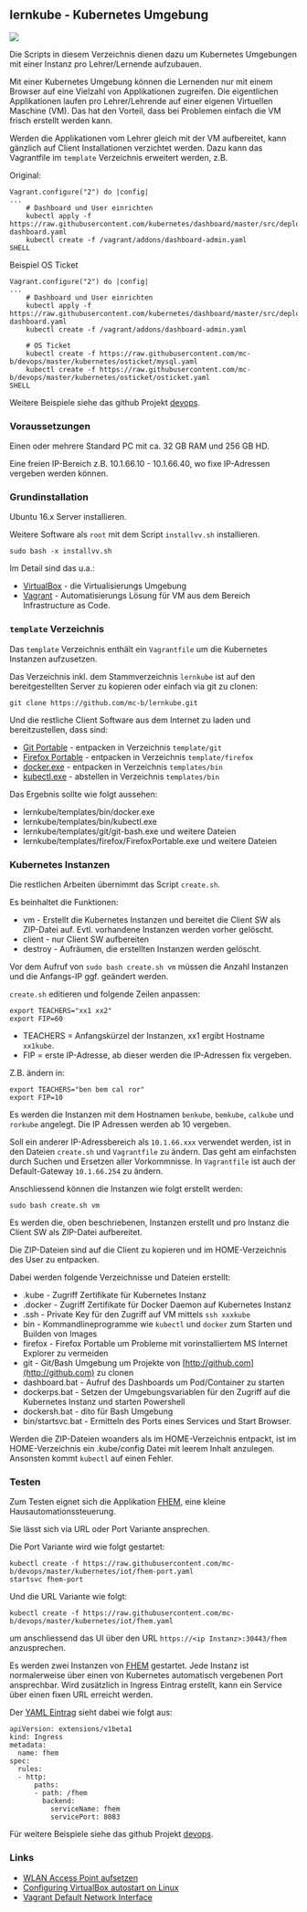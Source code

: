 lernkube - Kubernetes Umgebung 
------------------------------

![](images/lernkube.png)

Die Scripts in diesem Verzeichnis dienen dazu um Kubernetes Umgebungen mit einer Instanz pro Lehrer/Lernende aufzubauen.

Mit einer Kubernetes Umgebung können die Lernenden nur mit einem Browser auf eine Vielzahl von Applikationen zugreifen. Die eigentlichen Applikationen laufen pro Lehrer/Lehrende auf einer eigenen Virtuellen Maschine (VM). Das hat den Vorteil, dass bei Problemen einfach die VM frisch erstellt werden kann.

Werden die Applikationen vom Lehrer gleich mit der VM aufbereitet, kann gänzlich auf Client Installationen verzichtet werden. Dazu kann das Vagrantfile im `template` Verzeichnis erweitert werden, z.B. 

Original:

	Vagrant.configure("2") do |config|
	...
	    # Dashboard und User einrichten
	    kubectl apply -f https://raw.githubusercontent.com/kubernetes/dashboard/master/src/deploy/recommended/kubernetes-dashboard.yaml
	    kubectl create -f /vagrant/addons/dashboard-admin.yaml
	SHELL

Beispiel OS Ticket

	Vagrant.configure("2") do |config|
	...
	    # Dashboard und User einrichten
	    kubectl apply -f https://raw.githubusercontent.com/kubernetes/dashboard/master/src/deploy/recommended/kubernetes-dashboard.yaml
	    kubectl create -f /vagrant/addons/dashboard-admin.yaml
	    
	    # OS Ticket
	    kubectl create -f https://raw.githubusercontent.com/mc-b/devops/master/kubernetes/osticket/mysql.yaml
		kubectl create -f https://raw.githubusercontent.com/mc-b/devops/master/kubernetes/osticket/osticket.yaml
	SHELL

Weitere Beispiele siehe das github Projekt [devops](https://github.com/mc-b/devops/tree/master/kubernetes).

### Voraussetzungen

Einen oder mehrere Standard PC mit ca. 32 GB RAM und 256 GB HD.

Eine freien IP-Bereich z.B. 10.1.66.10 - 10.1.66.40, wo fixe IP-Adressen vergeben werden können.

### Grundinstallation

Ubuntu 16.x Server installieren.

Weitere Software als `root` mit dem Script `installvv.sh` installieren.

	sudo bash -x installvv.sh

Im Detail sind das u.a.:
* [VirtualBox](https://www.virtualbox.org/) - die Virtualisierungs Umgebung
* [Vagrant](https://www.vagrantup.com/) - Automatisierungs Lösung für VM aus dem Bereich Infrastructure as Code.

### `template` Verzeichnis 

Das `template` Verzeichnis enthält ein `Vagrantfile` um die Kubernetes Instanzen aufzusetzen. 

Das Verzeichnis inkl. dem Stammverzeichnis `lernkube` ist auf den bereitgestellten Server zu kopieren oder einfach via git zu clonen:

	git clone https://github.com/mc-b/lernkube.git
	
Und die restliche Client Software aus dem Internet zu laden und bereitzustellen, dass sind:

* [Git Portable](https://git-scm.com/download/win) - entpacken in Verzeichnis `template/git`
* [Firefox Portable](https://portableapps.com/de/apps/internet/firefox_portable) - entpacken in Verzeichnis `template/firefox`
* [docker.exe](https://download.docker.com/win/static/stable/x86_64/) - entpacken in Verzeichnis `templates/bin`
* [kubectl.exe](https://storage.googleapis.com/kubernetes-release/release/v1.10.0/bin/windows/amd64/kubectl.exe) - abstellen in Verzeichnis `templates/bin`

Das Ergebnis sollte wie folgt aussehen:
* lernkube/templates/bin/docker.exe
* lernkube/templates/bin/kubectl.exe
* lernkube/templates/git/git-bash.exe und weitere Dateien
* lernkube/templates/firefox/FirefoxPortable.exe und weitere Dateien


### Kubernetes Instanzen

Die restlichen Arbeiten übernimmt das Script `create.sh`.

Es beinhaltet die Funktionen:
* vm - Erstellt die Kubernetes Instanzen und bereitet die Client SW als ZIP-Datei auf. Evtl. vorhandene Instanzen werden vorher gelöscht.
* client - nur Client SW aufbereiten
* destroy - Aufräumen, die erstellten Instanzen werden gelöscht.

Vor dem Aufruf von `sudo bash create.sh vm` müssen die Anzahl Instanzen und die Anfangs-IP ggf. geändert werden.

`create.sh` editieren und folgende Zeilen anpassen:

	export TEACHERS="xx1 xx2"
	export FIP=60
	
* TEACHERS = Anfangskürzel der Instanzen, xx1 ergibt Hostname `xx1kube`.
* FIP = erste IP-Adresse, ab dieser werden die IP-Adressen fix vergeben.

Z.B. ändern in:

	export TEACHERS="ben bem cal ror"
	export FIP=10	 
	
Es werden die Instanzen mit dem Hostnamen `benkube`, `bemkube`, `calkube` und `rorkube` angelegt. Die IP Adressen werden ab 10 vergeben.

Soll ein anderer IP-Adressbereich als `10.1.66.xxx` verwendet werden, ist in den Dateien `create.sh` und `Vagrantfile` zu ändern.
Das geht am einfachsten durch Suchen und Ersetzen aller Vorkommnisse. In `Vagrantfile` ist auch der Default-Gateway `10.1.66.254` zu ändern.

Anschliessend können die Instanzen wie folgt erstellt werden:

	sudo bash create.sh vm
	
Es werden die, oben beschriebenen, Instanzen erstellt und pro Instanz die Client SW als ZIP-Datei aufbereitet.

Die ZIP-Dateien sind auf die Client zu kopieren und im HOME-Verzeichnis des User zu entpacken.

Dabei werden folgende Verzeichnisse und Dateien erstellt:
* .kube - Zugriff Zertifikate für Kubernetes Instanz
* .docker - Zugriff Zertifikate für Docker Daemon auf Kubernetes Instanz
* .ssh - Private Key für den Zugriff auf VM mittels `ssh xxxkube`
* bin - Kommandlineprogramme wie `kubectl` und `docker` zum Starten und Builden von Images
* firefox - Firefox Portable um Probleme mit vorinstalliertem MS Internet Explorer zu vermeiden
* git - Git/Bash Umgebung um Projekte von [http://github.com](http://github.com) zu clonen
* dashboard.bat - Aufruf des Dashboards um Pod/Container zu starten
* dockerps.bat - Setzen der Umgebungsvariablen für den Zugriff auf die Kubernetes Instanz und starten Powershell
* dockersh.bat - dito für Bash Umgebung
* bin/startsvc.bat - Ermitteln des Ports eines Services und Start Browser.

Werden die ZIP-Dateien woanders als im HOME-Verzeichnis entpackt, ist im HOME-Verzeichnis ein .kube/config Datei mit leerem Inhalt anzulegen. Ansonsten kommt `kubectl` auf einen Fehler.

### Testen

Zum Testen eignet sich die Applikation [FHEM](http://fhem.de), eine kleine Hausautomationssteuerung.

Sie lässt sich via URL oder Port Variante ansprechen.

Die Port Variante wird wie folgt gestartet:

	kubectl create -f https://raw.githubusercontent.com/mc-b/devops/master/kubernetes/iot/fhem-port.yaml
	startsvc fhem-port
	
Und die URL Variante wie folgt:

	kubectl create -f https://raw.githubusercontent.com/mc-b/devops/master/kubernetes/iot/fhem.yaml
	
um anschliessend das UI über den URL `https://<ip Instanz>:30443/fhem` anzusprechen.

Es werden zwei Instanzen von [FHEM](http://fhem.de) gestartet. Jede Instanz ist normalerweise über einen von Kubernetes automatisch vergebenen Port ansprechbar. Wird zusätzlich in Ingress Eintrag erstellt, kann ein Service über einen fixen URL erreicht werden.

Der [YAML Eintrag](https://de.wikipedia.org/wiki/YAML) sieht dabei wie folgt aus:

	apiVersion: extensions/v1beta1
	kind: Ingress
	metadata:
	  name: fhem
	spec:
	  rules:
	  - http:
	      paths:
	      - path: /fhem
	        backend:
	          serviceName: fhem
	          servicePort: 8083
 
Für weitere Beispiele siehe das github Projekt [devops](https://github.com/mc-b/devops/tree/master/kubernetes).

### Links

* [WLAN Access Point aufsetzen](https://wiki.ubuntuusers.de/WLAN_Router/)
* [Configuring VirtualBox autostart on Linux](https://geek1011.github.io/linux-tips/configuring-virtualbox-autostart/)
* [Vagrant Default Network Interface](https://www.vagrantup.com/docs/networking/public_network.html#default-network-interface)
